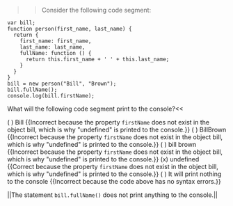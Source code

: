 >>Consider the following code segment:

```
var bill;
function person(first_name, last_name) {
  return {
    first_name: first_name,
    last_name: last_name,
    fullName: function () {
      return this.first_name + ' ' + this.last_name;
    }
  }
}
bill = new person("Bill", "Brown");
bill.fullName();
console.log(bill.firstName);
```

What will the following code segment print to the console?<<

( ) Bill {{Incorrect because the property `firstName` does not exist in the object bill, which is why "undefined" is printed to the console.}}
( ) BillBrown {{Incorrect because the property `firstName` does not exist in the object bill, which is why "undefined" is printed to the console.}}
( ) bill brown {{Incorrect because the property `firstName` does not exist in the object bill, which is why "undefined" is printed to the console.}}
(x) undefined {{Correct because the property `firstName` does not exist in the object bill, which is why "undefined" is printed to the console.}}
( ) It will print nothing to the console {{Incorrect because the code above has no syntax errors.}}

||The statement `bill.fullName()` does not print anything to the console.||